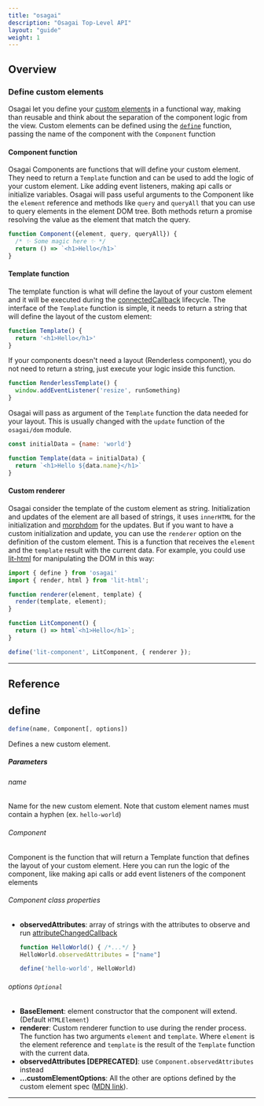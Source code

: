```yaml
---
title: "osagai"
description: "Osagai Top-Level API"
layout: "guide"
weight: 1
---
```


<article id="overview">

## Overview

### Define custom elements

Osagai let you define your <a href="https://developer.mozilla.org/en-US/docs/Web/Web_Components/Using_custom_elements" target="_blank">custom elements</a> in a functional way,
making than reusable and think about the separation of the component logic from the view.
Custom elements can be defined using the [`define`](#define) function,
passing the name of the component with the `Component` function

#### Component function
Osagai Components are functions that will define your custom element.
They need to return a `Template` function and can be used to add the logic of your custom
element. Like adding event listeners, making api calls or initialize variables. Osagai will
pass useful arguments to the Component like the `element` reference and methods
like `query` and `queryAll` that you can use to query elements in the element DOM tree.
Both methods return a promise resolving the value as the element that match the query.

```javascript
function Component({element, query, queryAll}) {
  /* ✨ Some magic here ✨ */
  return () => `<h1>Hello</h1>`
}
```


#### Template function
The template function is what will define the layout of your custom element and it will be
executed during the <a href="https://developer.mozilla.org/en-US/docs/Web/Web_Components/Using_custom_elements#Using_the_lifecycle_callbacks" target="_blank">connectedCallback</a> lifecycle.
The interface of the `Template` function is simple, it needs to return a string that will
define the layout of the custom element:

```javascript
function Template() {
  return '<h1>Hello</h1>'
}

```

If your components doesn't need a layout (Renderless component), you do not need to return a string, just execute your logic inside this function.

```javascript
function RenderlessTemplate() {
  window.addEventListener('resize', runSomething)
}
```

Osagai will pass as argument of the `Template` function the data needed for your layout.
This is usually changed with the `update` function of the `osagai/dom` module.

```javascript
const initialData = {name: 'world'}

function Template(data = initialData) {
  return `<h1>Hello ${data.name}</h1>`
}
```

#### Custom renderer
Osagai consider the template of the custom element as string. Initialization and updates of the element are all based of strings,
it uses `innerHTML` for the initialization and [morphdom](https://github.com/patrick-steele-idem/morphdom) for the updates.
But if you want to have a custom initialization and update, you can use the `renderer` option on the definition of the custom element.
This is a function that receives the `element` and the `template` result with the current data.
For example, you could use [lit-html](https://lit-html.polymer-project.org/) for manipulating the DOM in this way:

```javascript
import { define } from 'osagai'
import { render, html } from 'lit-html';

function renderer(element, template) {
  render(template, element);
}

function LitComponent() {
  return () => html`<h1>Hello</h1>`;
}

define('lit-component', LitComponent, { renderer });
```

</article>

<hr />

## Reference

<article id="define">

## define

```javascript
define(name, Component[, options])
```

Defines a new custom element.

##### Parameters

###### name
Name for the new custom element. Note that custom element names
must contain a hyphen (ex. `hello-world`)

###### Component
Component is the function that will return a Template function that
defines the layout of your custom element. Here you can run the logic of the component,
like making api calls or add event listeners of the component elements

###### Component class properties

- **observedAttributes**: array of strings with the attributes to observe and run <a href="https://developer.mozilla.org/en-US/docs/Web/Web_Components/Using_custom_elements#Using_the_lifecycle_callbacks" target="_blank">attributeChangedCallback</a>
    ```javascript
    function HelloWorld() { /*...*/ }
    HelloWorld.observedAttributes = ["name"]

    define('hello-world', HelloWorld)
    ```


###### options `Optional`

- **BaseElement**: element constructor that the component will extend. (Default `HTMLElement`)
- **renderer**: Custom renderer function to use during the render process. The function has two arguments `element` and `template`. Where `element` is the element reference and `template` is the result of the `Template` function with the current data.
- **observedAttributes [DEPRECATED]**: use `Component.observedAttributes` instead
- **...customElementOptions**: All the other are options defined by the custom element spec (<a href="https://developer.mozilla.org/en-US/docs/Web/API/CustomElementRegistry/define#Parameters" target="_blank">MDN link</a>).

</article>

<hr />
